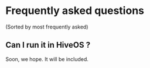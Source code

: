 # Frequently asked questions

(Sorted by most frequently asked)

## Can I run it in HiveOS ?

Soon, we hope. It will be included.
